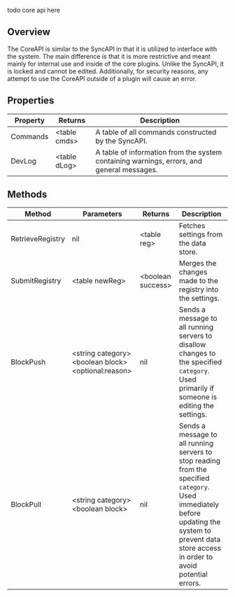 todo core api here

## Overview
The CoreAPI is similar to the SyncAPI in that it is utilized to interface with the system. The main difference is that it is more restrictive and meant mainly for internal use and inside of the core plugins. Unlike the SyncAPI, it is locked and cannot be edited. Additionally, for security reasons, any attempt to use the CoreAPI outside of a plugin will cause an error.

## Properties
| Property | Returns | Description |
| -------- | ------- | ----------- |
| Commands | \<table cmds> | A table of all commands constructed by the SyncAPI.
| DevLog | \<table dLog> | A table of information from the system containing warnings, errors, and general messages.

## Methods
| Method | Parameters | Returns | Description |
| ------ | ---------- | ------- | ----------- |
| RetrieveRegistry | nil | \<table reg> | Fetches settings from the data store.
| SubmitRegistry | \<table newReg> | \<boolean success> | Merges the changes made to the registry into the settings.
| BlockPush | \<string category> \<boolean block> \<optional:reason> | nil | Sends a message to all running servers to disallow changes to the specified ``category``. Used primarily if someone is editing the settings.
| BlockPull | \<string category> \<boolean block> | nil | Sends a message to all running servers to stop reading from the specified ``category``. Used immediately before updating the system to prevent data store access in order to avoid potential errors.